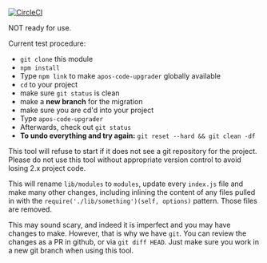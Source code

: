 [![CircleCI](https://circleci.com/gh/apostrophecms/code-upgrader/tree/master.svg?style=svg)](https://circleci.com/gh/apostrophecms/code-upgrader/tree/master)

NOT ready for use.

Current test procedure:

* `git clone` this module
* `npm install`
* Type `npm link` to make `apos-code-upgrader` globally available
* `cd` to your project
* make sure `git status` is clean
* make a **new branch** for the migration
* make sure you are cd'd into your project
* Type `apos-code-upgrader`
* Afterwards, check out `git status`
* **To undo everything and try again:** `git reset --hard && git clean -df`

This tool will refuse to start if it does not see a git repository for the project. Please do not use this tool without appropriate version control to avoid losing 2.x project code.

This will rename `lib/modules` to `modules`, update every `index.js` file and make many other changes, including inlining the content of any files pulled in with the `require('./lib/something')(self, options)` pattern. Those files are removed.

This may sound scary, and indeed it is imperfect and you may have changes to make. However, that is why we have `git`. You can review the changes as a PR in github, or via `git diff HEAD`. Just make sure you work in a new git branch when using this tool.

